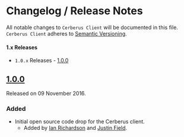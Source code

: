 # Changelog / Release Notes

All notable changes to `Cerberus Client` will be documented in this file. `Cerberus Client` adheres to [Semantic Versioning](http://semver.org/).

#### 1.x Releases

- `1.0.x` Releases - [1.0.0](#100)

## [1.0.0](https://github.com/Nike-Inc/cerberus-java-client/releases/tag/v1.0.0)

Released on 09 November 2016.

### Added

- Initial open source code drop for the Cerberus client.
	- Added by [Ian Richardson][contrib_tibrim] and [Justin Field][contrib_fieldju].
	

[contrib_tibrim]: https://github.com/Tibrim
[contrib_fieldju]: https://github.com/fieldju